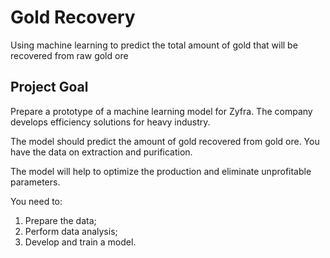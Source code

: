 # Gold Recovery
Using machine learning to predict the total amount of gold that will be recovered from raw gold ore

## Project Goal
Prepare a prototype of a machine learning model for Zyfra. The company develops efficiency solutions for heavy industry.

The model should predict the amount of gold recovered from gold ore. You have the data on extraction and purification.

The model will help to optimize the production and eliminate unprofitable parameters.

You need to:

1. Prepare the data;
2. Perform data analysis;
3. Develop and train a model.

